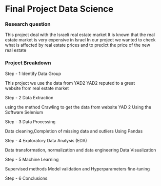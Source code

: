 # Final Project Data Science


### Research question

This project deal with the Israeli real estate market
It is known that the real estate market is very expensive in Israel
In our project we wanted to check what is affected by real estate prices and to predict the price of the new real estate

### Project Breakdown

Step - 1 Identify Data Group 

This project we use the data from YAD2
YAD2 reputed to a great website from real estate market

Step - 2 Data Extraction  

using the method Crawling to get the data from website YAD 2
Using the Software Selenium

Step - 3 Data Processing

Data cleaning,Completion of missing data and outliers
Using Pandas

Step - 4 Exploratory Data Analysis (EDA)

Data transformation, normalization and data engineering
Data Visualization

Step - 5 Machine Learning

Supervised methods
Model validation and Hyperparameters fine-tuning

Step - 6 Conclusions
